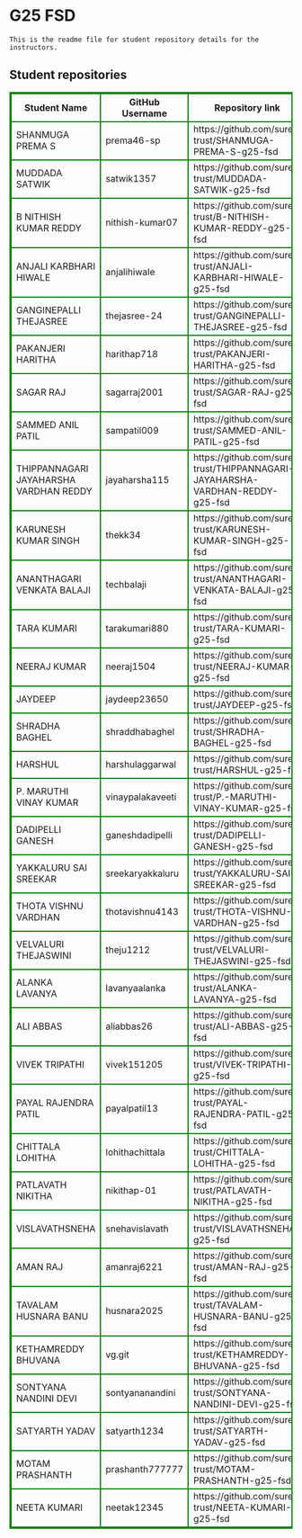 # G25 FSD
    This is the readme file for student repository details for the instructors.
## Student repositories 
<table style="border : 2px solid green; width:100%;">
<tr >
<th style="border : 2px solid green;">Student Name</th>
<th style="border : 2px solid green;">GitHub Username</th>
<th style="border : 2px solid green;">Repository link</th>
</tr>
<tr style="border : 2px solid green;">
<td style="border : 2px solid green;">SHANMUGA PREMA S</td> 

<td style="border : 2px solid green;">prema46-sp</td> 

<td style="border : 2px solid green;">https://github.com/sure-trust/SHANMUGA-PREMA-S-g25-fsd</td> 
</tr>

<tr style="border : 2px solid green;">
<td style="border : 2px solid green;">MUDDADA SATWIK</td> 

<td style="border : 2px solid green;">satwik1357</td> 

<td style="border : 2px solid green;">https://github.com/sure-trust/MUDDADA-SATWIK-g25-fsd</td> 
</tr>

<tr style="border : 2px solid green;">
<td style="border : 2px solid green;">B NITHISH KUMAR REDDY</td> 

<td style="border : 2px solid green;">nithish-kumar07</td> 

<td style="border : 2px solid green;">https://github.com/sure-trust/B-NITHISH-KUMAR-REDDY-g25-fsd</td> 
</tr>

<tr style="border : 2px solid green;">
<td style="border : 2px solid green;">ANJALI KARBHARI HIWALE</td> 

<td style="border : 2px solid green;">anjalihiwale</td> 

<td style="border : 2px solid green;">https://github.com/sure-trust/ANJALI-KARBHARI-HIWALE-g25-fsd</td> 
</tr>

<tr style="border : 2px solid green;">
<td style="border : 2px solid green;">GANGINEPALLI THEJASREE</td> 

<td style="border : 2px solid green;">thejasree-24</td> 

<td style="border : 2px solid green;">https://github.com/sure-trust/GANGINEPALLI-THEJASREE-g25-fsd</td> 
</tr>

<tr style="border : 2px solid green;">
<td style="border : 2px solid green;">PAKANJERI HARITHA</td> 

<td style="border : 2px solid green;">harithap718</td> 

<td style="border : 2px solid green;">https://github.com/sure-trust/PAKANJERI-HARITHA-g25-fsd</td> 
</tr>

<tr style="border : 2px solid green;">
<td style="border : 2px solid green;">SAGAR RAJ</td> 

<td style="border : 2px solid green;">sagarraj2001</td> 

<td style="border : 2px solid green;">https://github.com/sure-trust/SAGAR-RAJ-g25-fsd</td> 
</tr>

<tr style="border : 2px solid green;">
<td style="border : 2px solid green;">SAMMED ANIL PATIL</td> 

<td style="border : 2px solid green;">sampatil009</td> 

<td style="border : 2px solid green;">https://github.com/sure-trust/SAMMED-ANIL-PATIL-g25-fsd</td> 
</tr>

<tr style="border : 2px solid green;">
<td style="border : 2px solid green;">THIPPANNAGARI JAYAHARSHA VARDHAN REDDY</td> 

<td style="border : 2px solid green;">jayaharsha115</td> 

<td style="border : 2px solid green;">https://github.com/sure-trust/THIPPANNAGARI-JAYAHARSHA-VARDHAN-REDDY-g25-fsd</td> 
</tr>

<tr style="border : 2px solid green;">
<td style="border : 2px solid green;">KARUNESH KUMAR SINGH</td> 

<td style="border : 2px solid green;">thekk34</td> 

<td style="border : 2px solid green;">https://github.com/sure-trust/KARUNESH-KUMAR-SINGH-g25-fsd</td> 
</tr>

<tr style="border : 2px solid green;">
<td style="border : 2px solid green;">ANANTHAGARI VENKATA BALAJI</td> 

<td style="border : 2px solid green;">techbalaji</td> 

<td style="border : 2px solid green;">https://github.com/sure-trust/ANANTHAGARI-VENKATA-BALAJI-g25-fsd</td> 
</tr>

<tr style="border : 2px solid green;">
<td style="border : 2px solid green;">TARA KUMARI</td> 

<td style="border : 2px solid green;">tarakumari880</td> 

<td style="border : 2px solid green;">https://github.com/sure-trust/TARA-KUMARI-g25-fsd</td> 
</tr>

<tr style="border : 2px solid green;">
<td style="border : 2px solid green;">NEERAJ KUMAR</td> 

<td style="border : 2px solid green;">neeraj1504</td> 

<td style="border : 2px solid green;">https://github.com/sure-trust/NEERAJ-KUMAR-g25-fsd</td> 
</tr>

<tr style="border : 2px solid green;">
<td style="border : 2px solid green;">JAYDEEP</td> 

<td style="border : 2px solid green;">jaydeep23650</td> 

<td style="border : 2px solid green;">https://github.com/sure-trust/JAYDEEP-g25-fsd</td> 
</tr>

<tr style="border : 2px solid green;">
<td style="border : 2px solid green;">SHRADHA BAGHEL</td> 

<td style="border : 2px solid green;">shraddhabaghel</td> 

<td style="border : 2px solid green;">https://github.com/sure-trust/SHRADHA-BAGHEL-g25-fsd</td> 
</tr>

<tr style="border : 2px solid green;">
<td style="border : 2px solid green;">HARSHUL</td> 

<td style="border : 2px solid green;">harshulaggarwal</td> 

<td style="border : 2px solid green;">https://github.com/sure-trust/HARSHUL-g25-fsd</td> 
</tr>

<tr style="border : 2px solid green;">
<td style="border : 2px solid green;">P. MARUTHI VINAY KUMAR</td> 

<td style="border : 2px solid green;">vinaypalakaveeti</td> 

<td style="border : 2px solid green;">https://github.com/sure-trust/P.-MARUTHI-VINAY-KUMAR-g25-fsd</td> 
</tr>

<tr style="border : 2px solid green;">
<td style="border : 2px solid green;">DADIPELLI GANESH</td> 

<td style="border : 2px solid green;">ganeshdadipelli</td> 

<td style="border : 2px solid green;">https://github.com/sure-trust/DADIPELLI-GANESH-g25-fsd</td> 
</tr>

<tr style="border : 2px solid green;">
<td style="border : 2px solid green;">YAKKALURU SAI SREEKAR</td> 

<td style="border : 2px solid green;">sreekaryakkaluru</td> 

<td style="border : 2px solid green;">https://github.com/sure-trust/YAKKALURU-SAI-SREEKAR-g25-fsd</td> 
</tr>

<tr style="border : 2px solid green;">
<td style="border : 2px solid green;">THOTA VISHNU VARDHAN</td> 

<td style="border : 2px solid green;">thotavishnu4143</td> 

<td style="border : 2px solid green;">https://github.com/sure-trust/THOTA-VISHNU-VARDHAN-g25-fsd</td> 
</tr>

<tr style="border : 2px solid green;">
<td style="border : 2px solid green;">VELVALURI THEJASWINI</td> 

<td style="border : 2px solid green;">theju1212</td> 

<td style="border : 2px solid green;">https://github.com/sure-trust/VELVALURI-THEJASWINI-g25-fsd</td> 
</tr>

<tr style="border : 2px solid green;">
<td style="border : 2px solid green;">ALANKA LAVANYA</td> 

<td style="border : 2px solid green;">lavanyaalanka</td> 

<td style="border : 2px solid green;">https://github.com/sure-trust/ALANKA-LAVANYA-g25-fsd</td> 
</tr>

<tr style="border : 2px solid green;">
<td style="border : 2px solid green;">ALI ABBAS</td> 

<td style="border : 2px solid green;">aliabbas26</td> 

<td style="border : 2px solid green;">https://github.com/sure-trust/ALI-ABBAS-g25-fsd</td> 
</tr>

<tr style="border : 2px solid green;">
<td style="border : 2px solid green;">VIVEK TRIPATHI</td> 

<td style="border : 2px solid green;">vivek151205</td> 

<td style="border : 2px solid green;">https://github.com/sure-trust/VIVEK-TRIPATHI-g25-fsd</td> 
</tr>

<tr style="border : 2px solid green;">
<td style="border : 2px solid green;">PAYAL RAJENDRA PATIL</td> 

<td style="border : 2px solid green;">payalpatil13</td> 

<td style="border : 2px solid green;">https://github.com/sure-trust/PAYAL-RAJENDRA-PATIL-g25-fsd</td> 
</tr>

<tr style="border : 2px solid green;">
<td style="border : 2px solid green;">CHITTALA LOHITHA</td> 

<td style="border : 2px solid green;">lohithachittala</td> 

<td style="border : 2px solid green;">https://github.com/sure-trust/CHITTALA-LOHITHA-g25-fsd</td> 
</tr>

<tr style="border : 2px solid green;">
<td style="border : 2px solid green;">PATLAVATH NIKITHA</td> 

<td style="border : 2px solid green;">nikithap-01</td> 

<td style="border : 2px solid green;">https://github.com/sure-trust/PATLAVATH-NIKITHA-g25-fsd</td> 
</tr>

<tr style="border : 2px solid green;">
<td style="border : 2px solid green;">VISLAVATHSNEHA</td> 

<td style="border : 2px solid green;">snehavislavath</td> 

<td style="border : 2px solid green;">https://github.com/sure-trust/VISLAVATHSNEHA-g25-fsd</td> 
</tr>

<tr style="border : 2px solid green;">
<td style="border : 2px solid green;">AMAN RAJ</td> 

<td style="border : 2px solid green;">amanraj6221</td> 

<td style="border : 2px solid green;">https://github.com/sure-trust/AMAN-RAJ-g25-fsd</td> 
</tr>

<tr style="border : 2px solid green;">
<td style="border : 2px solid green;">TAVALAM HUSNARA BANU</td> 

<td style="border : 2px solid green;">husnara2025</td> 

<td style="border : 2px solid green;">https://github.com/sure-trust/TAVALAM-HUSNARA-BANU-g25-fsd</td> 
</tr>

<tr style="border : 2px solid green;">
<td style="border : 2px solid green;">KETHAMREDDY BHUVANA</td> 

<td style="border : 2px solid green;">vg.git</td> 

<td style="border : 2px solid green;">https://github.com/sure-trust/KETHAMREDDY-BHUVANA-g25-fsd</td> 
</tr>

<tr style="border : 2px solid green;">
<td style="border : 2px solid green;">SONTYANA NANDINI DEVI</td> 

<td style="border : 2px solid green;">sontyananandini</td> 

<td style="border : 2px solid green;">https://github.com/sure-trust/SONTYANA-NANDINI-DEVI-g25-fsd</td> 
</tr>

<tr style="border : 2px solid green;">
<td style="border : 2px solid green;">SATYARTH YADAV</td> 

<td style="border : 2px solid green;">satyarth1234</td> 

<td style="border : 2px solid green;">https://github.com/sure-trust/SATYARTH-YADAV-g25-fsd</td> 
</tr>

<tr style="border : 2px solid green;">
<td style="border : 2px solid green;">MOTAM PRASHANTH</td> 

<td style="border : 2px solid green;">prashanth777777</td> 

<td style="border : 2px solid green;">https://github.com/sure-trust/MOTAM-PRASHANTH-g25-fsd</td> 
</tr>

<tr style="border : 2px solid green;">
<td style="border : 2px solid green;">NEETA KUMARI</td> 

<td style="border : 2px solid green;">neetak12345</td> 

<td style="border : 2px solid green;">https://github.com/sure-trust/NEETA-KUMARI-g25-fsd</td> 
</tr>
